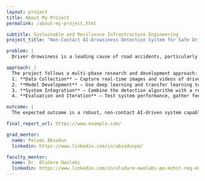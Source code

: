 ```yaml
---
layout: project
title: About My Project
permalink: /about-my-project.html

subtitle: Sustainable and Resilience Infrastructure Engineering
project_title: "Non-Contact AI-Drowsiness Detection System for Safe Driving"

problem: |
  Driver drowsiness is a leading cause of road accidents, particularly on highways, contributing significantly to injuries, fatalities, and vehicle damage. Traditional drowsiness detection systems often rely on physical contact sensors, which can be intrusive or unreliable. There is a critical need for a more accurate, efficient, and non-invasive solution that can detect early signs of fatigue and alert drivers in real time to prevent accidents and save lives.

approach: |
  The project follows a multi-phase research and development approach:
  1. **Data Collection** – Capture real-time images and videos of drivers to gather training and testing data.
  2. **Model Development** – Use deep learning and transfer learning techniques to build predictive models that analyze eye movement and facial cues.
  3. **System Integration** – Combine the detection algorithm with a real-time monitoring and alert system using cameras and non-contact sensors.
  4. **Evaluation and Iteration** – Test system performance, gather feedback, and iteratively improve accuracy, responsiveness, and user experience.

outcome: |
  The expected outcome is a robust, non-contact AI-driven system capable of detecting drowsiness in drivers with high accuracy in real-time. It will use image and video analysis to monitor eye movements and facial cues, triggering immediate alerts to prevent accidents. By leveraging transfer learning and adaptive feedback, the system will continually improve its performance. Success will be measured by the student’s ability to build an effective predictive model, implement a functional monitoring and alert system, and document findings through technical reports. The project aims to enhance road safety and reduce fatigue-related accidents, while providing the student with practical experience in AI, machine learning, computer vision, and real-time system development.

final_report_url: https://www.example.com/

grad_mentor:
  name: Pelumi Abiodun
  linkedin: https://www.linkedin.com/in/abiodunpo/

faculty_mentor:
  name: Dr. Oludare Owolabi
  linkedin: https://www.linkedin.com/in/oludare-owolabi-pe-mchit-reg-engr-coren-6766a299/
---
```

